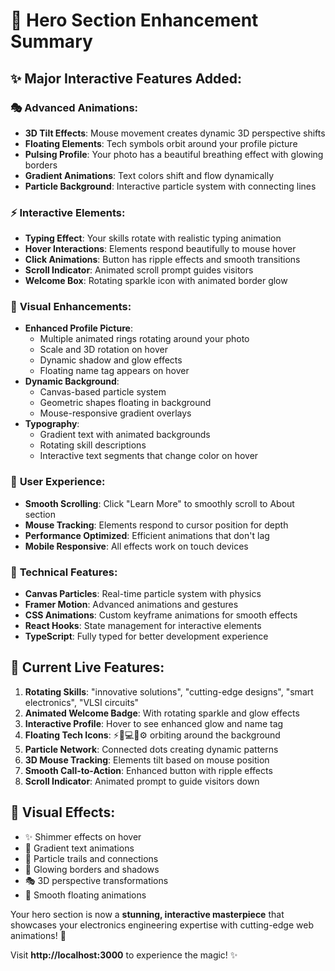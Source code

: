 # 🎨 Hero Section Enhancement Summary

## ✨ **Major Interactive Features Added:**

### 🎭 **Advanced Animations:**
- **3D Tilt Effects**: Mouse movement creates dynamic 3D perspective shifts
- **Floating Elements**: Tech symbols orbit around your profile picture
- **Pulsing Profile**: Your photo has a beautiful breathing effect with glowing borders
- **Gradient Animations**: Text colors shift and flow dynamically
- **Particle Background**: Interactive particle system with connecting lines

### ⚡ **Interactive Elements:**
- **Typing Effect**: Your skills rotate with realistic typing animation
- **Hover Interactions**: Elements respond beautifully to mouse hover
- **Click Animations**: Button has ripple effects and smooth transitions
- **Scroll Indicator**: Animated scroll prompt guides visitors
- **Welcome Box**: Rotating sparkle icon with animated border glow

### 🎨 **Visual Enhancements:**
- **Enhanced Profile Picture**: 
  - Multiple animated rings rotating around your photo
  - Scale and 3D rotation on hover
  - Dynamic shadow and glow effects
  - Floating name tag appears on hover
- **Dynamic Background**: 
  - Canvas-based particle system
  - Geometric shapes floating in background
  - Mouse-responsive gradient overlays
- **Typography**: 
  - Gradient text with animated backgrounds
  - Rotating skill descriptions
  - Interactive text segments that change color on hover

### 🎯 **User Experience:**
- **Smooth Scrolling**: Click "Learn More" to smoothly scroll to About section
- **Mouse Tracking**: Elements respond to cursor position for depth
- **Performance Optimized**: Efficient animations that don't lag
- **Mobile Responsive**: All effects work on touch devices

### 🎪 **Technical Features:**
- **Canvas Particles**: Real-time particle system with physics
- **Framer Motion**: Advanced animations and gestures
- **CSS Animations**: Custom keyframe animations for smooth effects
- **React Hooks**: State management for interactive elements
- **TypeScript**: Fully typed for better development experience

## 🚀 **Current Live Features:**
1. **Rotating Skills**: "innovative solutions", "cutting-edge designs", "smart electronics", "VLSI circuits"
2. **Animated Welcome Badge**: With rotating sparkle and glow effects
3. **Interactive Profile**: Hover to see enhanced glow and name tag
4. **Floating Tech Icons**: ⚡🔬💻🔧⚙️ orbiting around the background
5. **Particle Network**: Connected dots creating dynamic patterns
6. **3D Mouse Tracking**: Elements tilt based on mouse position
7. **Smooth Call-to-Action**: Enhanced button with ripple effects
8. **Scroll Indicator**: Animated prompt to guide visitors down

## 🎨 **Visual Effects:**
- ✨ Shimmer effects on hover
- 🌈 Gradient text animations
- 💫 Particle trails and connections
- 🔮 Glowing borders and shadows
- 🎭 3D perspective transformations
- 🌊 Smooth floating animations

Your hero section is now a **stunning, interactive masterpiece** that showcases your electronics engineering expertise with cutting-edge web animations! 🎉

Visit **http://localhost:3000** to experience the magic! ✨
